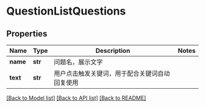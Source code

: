 # QuestionListQuestions

## Properties
Name | Type | Description | Notes
------------ | ------------- | ------------- | -------------
**name** | **str** | 问题名，展示文字 | 
**text** | **str** | 用户点击触发关键词，用于配合关键词自动回复使用 | 

[[Back to Model list]](../README.md#documentation-for-models) [[Back to API list]](../README.md#documentation-for-api-endpoints) [[Back to README]](../README.md)

